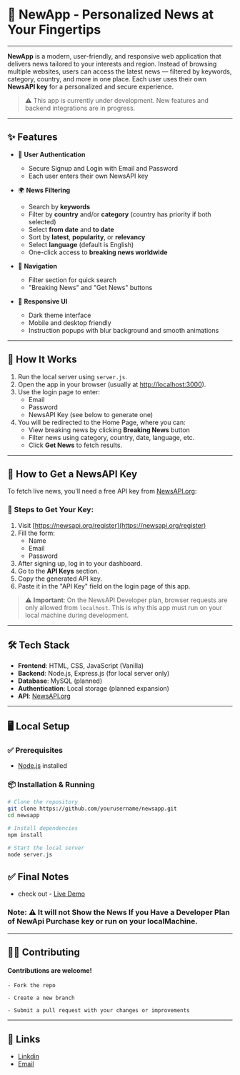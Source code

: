 # 📰 NewApp - Personalized News at Your Fingertips

---
  **NewApp** is a modern, user-friendly, and responsive web application that delivers news tailored to your interests and region. Instead of browsing multiple websites, users can access the latest news — filtered by keywords, category, country, and more  in one place. Each user uses their own **NewsAPI key** for a personalized and secure experience.

> ⚠️ This app is currently under development. New features and backend integrations are in progress.

---

## ✨ Features

- 🔐 **User Authentication**
  - Secure Signup and Login with Email and Password
  - Each user enters their own NewsAPI key

- 🌍 **News Filtering**
  - Search by **keywords**
  - Filter by **country** and/or **category** (country has priority if both selected)
  - Select **from date** and **to date**
  - Sort by **latest**, **popularity**, or **relevancy**
  - Select **language** (default is English)
  - One-click access to **breaking news worldwide**

- 🧭 **Navigation**
  - Filter section for quick search
  - "Breaking News" and "Get News" buttons

- 📱 **Responsive UI**
  - Dark theme interface
  - Mobile and desktop friendly
  - Instruction popups with blur background and smooth animations

---

## 🚀 How It Works

1. Run the local server using `server.js`.
2. Open the app in your browser (usually at [http://localhost:3000](http://localhost:3000)).
3. Use the login page to enter:
   - Email
   - Password
   - NewsAPI Key (see below to generate one)
4. You will be redirected to the Home Page, where you can:
   - View breaking news by clicking **Breaking News**  button
   - Filter news using category, country, date, language, etc.
   - Click **Get News** to fetch results.

---

## 🧪 How to Get a NewsAPI Key

To fetch live news, you'll need a free API key from [NewsAPI.org](https://newsapi.org/):

### 📝 Steps to Get Your Key:

1. Visit [https://newsapi.org/register](https://newsapi.org/register)
2. Fill the form:
   - Name
   - Email
   - Password
3. After signing up, log in to your dashboard.
4. Go to the **API Keys** section.
5. Copy the generated API key.
6. Paste it in the "API Key" field on the login page of this app.

> ⚠️ **Important**: On the NewsAPI Developer plan, browser requests are only allowed from `localhost`. This is why this app must run on your local machine during development.

---

## 🛠️ Tech Stack

- **Frontend**: HTML, CSS, JavaScript (Vanilla)
- **Backend**: Node.js, Express.js (for local server only)
- **Database**: MySQL (planned)
- **Authentication**: Local storage (planned expansion)
- **API**: [NewsAPI.org](https://newsapi.org/)

---

## 🖥️ Local Setup

### ✅ Prerequisites

- [Node.js](https://nodejs.org/) installed

### 📦 Installation & Running

```bash
# Clone the repository
git clone https://github.com/yourusername/newsapp.git
cd newsapp

# Install dependencies
npm install

# Start the local server
node server.js

```

## ✅ Final Notes
- check out - [Live Demo](https://abhisheksinghchauhan192.github.io/NewsAppProject/)
### Note: ⚠️ It will not Show the News If you Have a Developer Plan of NewApi   Purchase key or run on your localMachine.

---
## 👨‍💻 Contributing

#### Contributions are welcome!

    - Fork the repo

    - Create a new branch

    - Submit a pull request with your changes or improvements
---
## 🔗 Links
- [Linkdin](https://www.linkedin.com/in/abhisheksinghchauhan786/)
- [Email](mailto:chauhanavi667@gmail.com)
